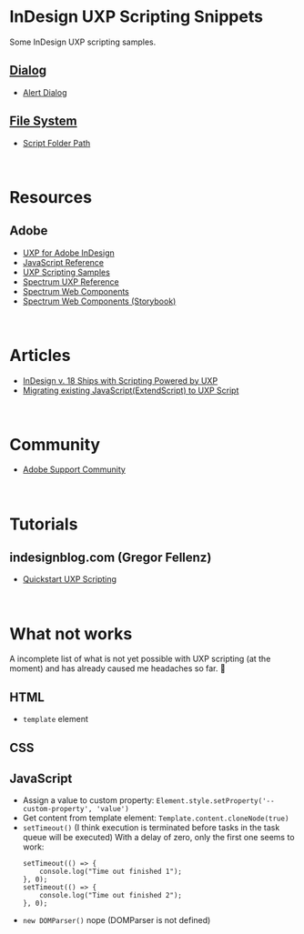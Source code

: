 # InDesign UXP Scripting Snippets
Some InDesign UXP scripting samples.

## [Dialog](https://github.com/RolandDreger/indesign-uxp-script-snippets/tree/main/Dialog)
- [Alert Dialog](https://github.com/RolandDreger/indesign-uxp-script-snippets/blob/main/Dialog/alert.idjs)

## [File System](https://github.com/RolandDreger/indesign-uxp-script-snippets/tree/main/Filesystem)
- [Script Folder Path](https://github.com/RolandDreger/indesign-uxp-script-snippets/blob/main/Filesystem/getScriptFolderPath.idjs)

&nbsp;
# Resources
## Adobe
- [UXP for Adobe InDesign](https://developer.adobe.com/indesign/uxp)
- [JavaScript Reference](https://developer.adobe.com/indesign/uxp/uxp/reference-js/)
- [UXP Scripting Samples](https://github.com/AdobeDocs/uxp-indesign/tree/main/src/pages/reference/uxp-scripting-samples)
- [Spectrum UXP Reference](https://developer.adobe.com/indesign/uxp/uxp/reference-spectrum/)
- [Spectrum Web Components](https://opensource.adobe.com/spectrum-web-components/)
- [Spectrum Web Components (Storybook)](https://opensource.adobe.com/spectrum-web-components/storybook/)

&nbsp;
# Articles
- [InDesign v. 18 Ships with Scripting Powered by UXP](https://blog.developer.adobe.com/indesign-v-18-ships-with-scripting-powered-by-uxp-53e5dc008f17)
- [Migrating existing JavaScript(ExtendScript) to UXP Script](https://developer.adobe.com/indesign/uxp/guides/migrating-to-UXPScript/)

&nbsp;
# Community
- [Adobe Support Community](https://community.adobe.com/t5/indesign/ct-p/ct-indesign?page=1&sort=latest_replies&lang=all&tabid=all&topics=label-uxpscripting)

&nbsp;
# Tutorials
## indesignblog.com (Gregor Fellenz)
- [Quickstart UXP Scripting](https://www.indesignblog.com/2022/11/quickstart-uxp-scripting/)

&nbsp;
# What not works
A incomplete list of what is not yet possible with UXP scripting (at the moment) and has already caused me headaches so far. 🤕
## HTML
- `template` element

## CSS

## JavaScript

- Assign a value to custom property: `Element.style.setProperty('--custom-property', 'value')`
- Get content from template element: `Template.content.cloneNode(true)`
- `setTimeout()` (I think execution is terminated before tasks in the task queue will be executed)
	With a delay of zero, only the first one seems to work:
	```
	setTimeout(() => {
		console.log("Time out finished 1");
	}, 0);
	setTimeout(() => {
		console.log("Time out finished 2");
	}, 0);
	```
- `new DOMParser()` nope (DOMParser is not defined)